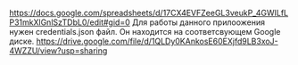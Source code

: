https://docs.google.com/spreadsheets/d/17CX4EVFZeeGL3veukP_4GWILfLP31mkXlGnlSzTDbL0/edit#gid=0
Для работы данного прилоожения нужен credentials.json файл. Он находится на соответсвующем Google диске.
https://drive.google.com/file/d/1QLDy0KAnkosE60EXjfd9LB3xoJ-4WZZU/view?usp=sharing
